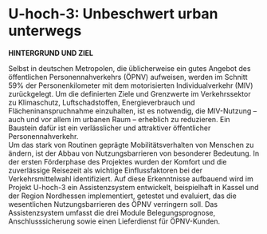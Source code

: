  # U-hoch-3: Unbeschwert urban unterwegs 

**HINTERGRUND UND ZIEL**

Selbst in deutschen Metropolen, die üblicherweise ein gutes Angebot des öffentlichen Personennahverkehrs (ÖPNV) aufweisen, 
werden im Schnitt 59% der Personenkilometer mit dem motorisierten Individualverkehr (MIV) zurückgelegt.
Um die definierten Ziele und Grenzwerte im Verkehrssektor zu Klimaschutz, Luftschadstoffen,  Energieverbrauch  und  Flächeninanspruchnahme  einzuhalten,  ist  es  notwendig,  die  MIV-Nutzung  –  auch  und  vor  allem  im urbanen  Raum  –  erheblich  zu  reduzieren.
Ein  Baustein  dafür  ist ein verlässlicher und attraktiver öffentlicher Personennahverkehr.  
Um das stark von Routinen geprägte Mobilitätsverhalten von Menschen zu ändern, ist der Abbau von Nutzungsbarrieren von besonderer Bedeutung.
In der ersten Förderphase des Projektes wurden der Komfort und die zuverlässige Reisezeit als wichtige Einflussfaktoren bei der Verkehrsmittelwahl identifiziert. 
Auf  diese  Erkenntnisse  aufbauend  wird  im  Projekt  U-hoch-3  ein Assistenzsystem entwickelt, beispielhaft in Kassel und der Region Nordhessen implementiert, getestet und evaluiert, das die wesentlichen  Nutzungsbarrieren  des  ÖPNV  verringern  soll.
Das  Assistenzsystem  umfasst  die  drei  Module  Belegungsprognose,  Anschlusssicherung sowie einen Lieferdienst für ÖPNV-Kunden.
